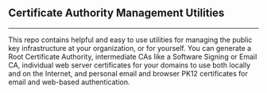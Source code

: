 ## Certificate Authority Management Utilities

---

This repo contains helpful and easy to use utilities for managing the public key
infrastructure at your organization, or for yourself. You can generate a Root Certificate
Authority, intermediate CAs like a Software Signing or Email CA, individual web server
certificates for your domains to use both locally and on the Internet, and personal
email and browser PK12 certificates for email and web-based authentication.

